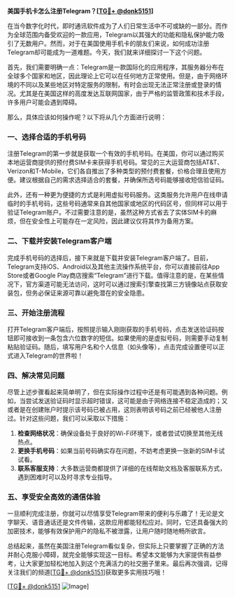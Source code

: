 **美国手机卡怎么注册Telegram？[[TG💪+ @donk5151](https://t.me/s/donk5151)]**

在当今数字化时代，即时通讯软件成为了人们日常生活中不可或缺的一部分。而作为全球范围内备受欢迎的一款应用，Telegram以其强大的功能和隐私保护能力吸引了无数用户。然而，对于在美国使用手机卡的朋友们来说，如何成功注册Telegram却可能成为一道难题。今天，我们就来详细探讨一下这个问题。

首先，我们需要明确一点：Telegram是一款国际化的应用程序，其服务器分布在全球多个国家和地区，因此理论上它可以在任何地方正常使用。但是，由于网络环境的不同以及某些地区对特定服务的限制，有时会出现无法正常注册或登录的情况。尤其是在美国这样的高度发达互联网国家，由于严格的监管政策和技术手段，许多用户可能会遇到障碍。

那么，具体应该如何操作呢？以下将从几个方面进行说明：

### 一、选择合适的手机号码

注册Telegram的第一步就是获取一个有效的手机号码。在美国，你可以通过购买本地运营商提供的预付费SIM卡来获得手机号码。常见的三大运营商包括AT&T、Verizon和T-Mobile，它们各自推出了多种类型的预付费套餐，价格合理且使用方便。建议根据自己的需求选择适合的套餐，并确保所选号码能够接收短信验证码。

此外，还有一种更为便捷的方式是利用虚拟号码服务。这类服务允许用户在线申请临时的手机号码，这些号码通常来自其他国家或地区的代码区号，但同样可以用于验证Telegram账户。不过需要注意的是，虽然这种方式省去了实体SIM卡的麻烦，但在安全性上可能存在一定风险，因此建议仅将其作为备用方案。

### 二、下载并安装Telegram客户端

完成手机号码的选择后，接下来就是下载并安装Telegram客户端了。目前，Telegram支持iOS、Android以及其他主流操作系统平台，你可以直接前往App Store或者Google Play商店搜索“Telegram”进行下载。值得注意的是，在某些情况下，官方渠道可能无法访问，这时可以通过搜索引擎查找第三方镜像站点获取安装包，但务必保证来源可靠以避免潜在的安全隐患。

### 三、开始注册流程

打开Telegram客户端后，按照提示输入刚刚获取的手机号码，点击发送验证码按钮即可接收到一条包含六位数字的短信。如果使用的是虚拟号码，则需要手动复制粘贴验证码。随后，填写用户名和个人信息（如头像等），点击完成设置便可以正式进入Telegram的世界啦！

### 四、解决常见问题

尽管上述步骤看起来简单明了，但在实际操作过程中还是有可能遇到各种问题。例如，当尝试发送验证码时显示超时错误，这可能是由于网络连接不稳定造成的；又或者是在创建账户时提示该号码已被占用，这则表明该号码之前已经被他人注册过。针对这些问题，我们可以采取以下措施：

1. **检查网络状况**：确保设备处于良好的Wi-Fi环境下，或者尝试切换至其他无线热点。
2. **更换手机号码**：如果当前号码确实存在问题，不妨考虑更换一张新的SIM卡试试看。
3. **联系客服支持**：大多数运营商都提供了详细的在线帮助文档及客服联系方式，遇到困难时可以及时寻求专业指导。

### 五、享受安全高效的通信体验

一旦顺利完成注册，你就可以尽情享受Telegram带来的便利与乐趣了！无论是文字聊天、语音通话还是文件传输，这款应用都能轻松应对。同时，它还具备强大的加密技术，能够有效保护用户的隐私不被泄露，让用户随时随地畅所欲言。

总结起来，虽然在美国注册Telegram看似复杂，但实际上只要掌握了正确的方法并耐心克服小障碍，就完全能够实现这一目标。希望本文能够为大家提供有益参考，让大家更加轻松地加入到这个充满活力的社交圈子里来。最后再次强调，记得关注我们的频道[[TG💪+ @donk5151](https://t.me/s/donk5151)]获取更多实用技巧哦！

[[TG💪+ @donk5151](https://t.me/s/donk5151) ![Image](https://i.postimg.cc/rwNCRYN7/Snipaste-2025-04-30-17-27-05.png)]